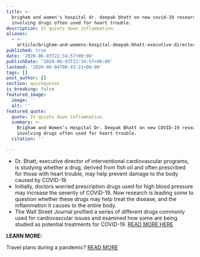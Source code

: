 ```yaml
---
title: >-
  brigham and women's hospital dr. deepak bhatt on new covid-19 research
  involving drugs often used for heart trouble.
description: It quiets down inflammation.
aliases:
  - >-
    article/brigham-and-womens-hospital-deepak-bhatt-executive-director-of-interventional-cardiovascular-programs-on-new-research-on-covid-19-involving-drugs-often-used-for-heart-trouble/
published: true
date: '2020-06-03T22:34:57+00:00'
publishDate: '2020-06-03T22:34:57+00:00'
lastmod: '2020-06-04T00:43:21+00:00'
tags: []
post_author: []
section: quickquotes
is_breaking: false
featured_image:
  image: ''
  alt: ''
featured_quote:
  quote: It quiets down inflammation.
  summary: >-
    Brigham and Women’s Hospital Dr. Deepak Bhatt on new COVID-19 research
    involving drugs often used for heart trouble.
  citation: ''

---
```

*   Dr. Bhatt, executive director of interventional cardiovascular programs, is studying whether a drug, derived from fish oil and often prescribed for those with heart trouble, may help prevent damage to the body caused by COVID-19.
*   Initially, doctors worried prescription drugs used for high blood pressure may increase the severity of COVID-19. Now research is leading some to question whether these drugs may help treat the disease, and the inflammation it causes to the entire body.
*   The Wall Street Journal profiled a series of different drugs commonly used for cardiovascular issues and examined how some are being studied as potential treatments for COVID-19. [READ MORE HERE](\"https://www.wsj.com/articles/heart-drugs-show-promise-with-covid-19-complications-11591102632\")

**LEARN MORE:** 

Travel plans during a pandemic? [READ MORE](\"https://smarthernews.com/covid-19-air-travel/\")